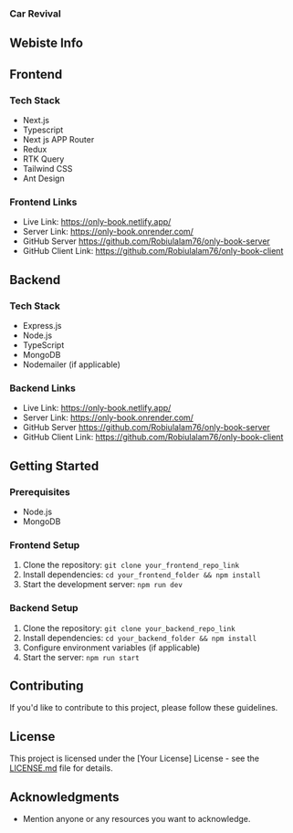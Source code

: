 ### Car Revival

## Webiste Info

## Frontend

### Tech Stack

- Next.js
- Typescript
- Next js APP Router
- Redux
- RTK Query
- Tailwind CSS
- Ant Design

### Frontend Links

- Live Link: https://only-book.netlify.app/
- Server Link: https://only-book.onrender.com/
- GitHub Server https://github.com/Robiulalam76/only-book-server
- GitHub Client Link: https://github.com/Robiulalam76/only-book-client

## Backend

### Tech Stack

- Express.js
- Node.js
- TypeScript
- MongoDB
- Nodemailer (if applicable)

### Backend Links

- Live Link: https://only-book.netlify.app/
- Server Link: https://only-book.onrender.com/
- GitHub Server https://github.com/Robiulalam76/only-book-server
- GitHub Client Link: https://github.com/Robiulalam76/only-book-client

## Getting Started

### Prerequisites

- Node.js
- MongoDB

### Frontend Setup

1. Clone the repository: `git clone your_frontend_repo_link`
2. Install dependencies: `cd your_frontend_folder && npm install`
3. Start the development server: `npm run dev`

### Backend Setup

1. Clone the repository: `git clone your_backend_repo_link`
2. Install dependencies: `cd your_backend_folder && npm install`
3. Configure environment variables (if applicable)
4. Start the server: `npm run start`

## Contributing

If you'd like to contribute to this project, please follow these guidelines.

## License

This project is licensed under the [Your License] License - see the [LICENSE.md](LICENSE.md) file for details.

## Acknowledgments

- Mention anyone or any resources you want to acknowledge.
